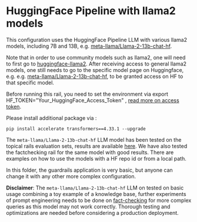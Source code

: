 # HuggingFace Pipeline with llama2 models

This configuration uses the HuggingFace Pipeline LLM with various llama2 models, including 7B and 13B, e.g. [meta-llama/Llama-2-13b-chat-hf](https://huggingface.co/meta-llama/Llama-2-13b-chat-hf).

Note that in order to use community models such as llama2, one will need to first go to [huggingface-llama2](https://huggingface.co/meta-llama).
After receiving access to general llama2 models, one still needs to go to the specific model page on Huggingface, e.g. e.g. [meta-llama/Llama-2-13b-chat-hf](https://huggingface.co/meta-llama/Llama-2-13b-chat-hf), to be granted access on HF to that specific model.

Before running this rail, you need to set the environment via export HF_TOKEN="Your_HuggingFace_Access_Token" , [read more on access token](https://huggingface.co/docs/hub/security-tokens).

Please install additional package via :

`pip install accelerate transformers==4.33.1 --upgrade`


The `meta-llama/Llama-2-13b-chat-hf` LLM model has been tested on the topical rails evaluation sets, results are available [here](../../../../nemoguardrails/eval/README.md).
We have also tested the factchecking rail for the same model with good results.
There are examples on how to use the models with a HF repo id or from a local path.

In this folder, the guardrails application is very basic, but anyone can change it with any other more complex configuration.

**Disclaimer**: The `meta-llama/Llama-2-13b-chat-hf` LLM on tested on basic usage combining a toy example of a knowledge base, further experiments of prompt engineering needs to be done on [fact-checking](config.yml#L133-142) for more complex queries as this model may not work correctly. Thorough testing and optimizations are needed before considering a production deployment.
